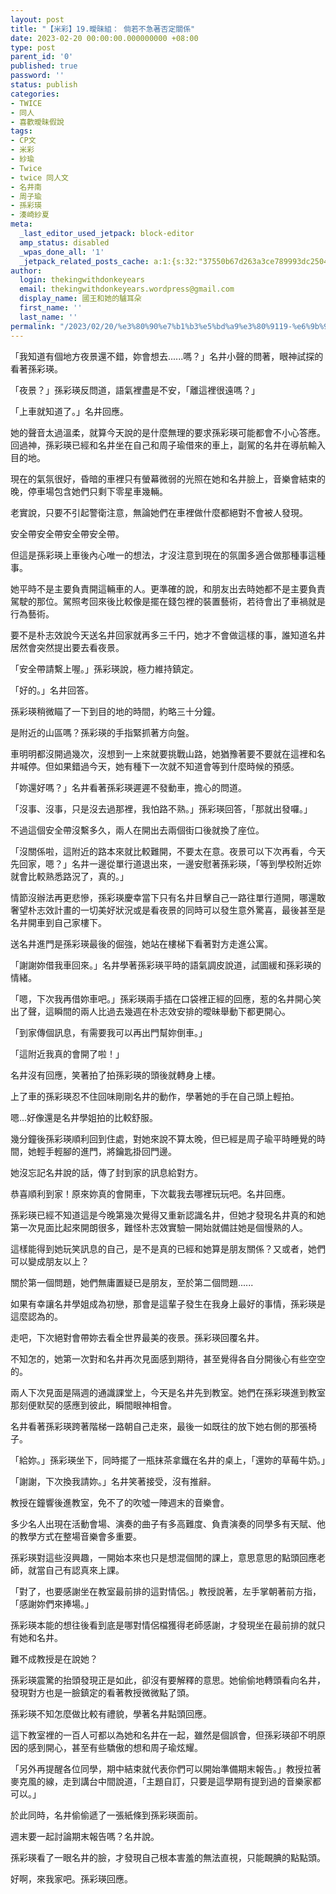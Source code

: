 ```yaml
---
layout: post
title: "【米彩】19.曖昧組： 倘若不急著否定關係"
date: 2023-02-20 00:00:00.000000000 +08:00
type: post
parent_id: '0'
published: true
password: ''
status: publish
categories:
- TWICE
- 同人
- 喜歡曖昧假說
tags:
- CP文
- 米彩
- 紗瑜
- Twice
- twice 同人文
- 名井南
- 周子瑜
- 孫彩瑛
- 湊崎紗夏
meta:
  _last_editor_used_jetpack: block-editor
  amp_status: disabled
  _wpas_done_all: '1'
  _jetpack_related_posts_cache: a:1:{s:32:"37550b67d263a3ce789993dc25046c5f";a:2:{s:7:"expires";i:1737518435;s:7:"payload";a:6:{i:0;a:1:{s:2:"id";i:3735;}i:1;a:1:{s:2:"id";i:3565;}i:2;a:1:{s:2:"id";i:219;}i:3;a:1:{s:2:"id";i:3535;}i:4;a:1:{s:2:"id";i:67;}i:5;a:1:{s:2:"id";i:3777;}}}}
author:
  login: thekingwithdonkeyears
  email: thekingwithdonkeyears.wordpress@gmail.com
  display_name: 國王和她的驢耳朵
  first_name: ''
  last_name: ''
permalink: "/2023/02/20/%e3%80%90%e7%b1%b3%e5%bd%a9%e3%80%9119-%e6%9b%96%e6%98%a7%e7%b5%84%ef%bc%9a-%e5%80%98%e8%8b%a5%e4%b8%8d%e6%80%a5%e8%91%97%e5%90%a6%e5%ae%9a%e9%97%9c%e4%bf%82/"
---
```


「我知道有個地方夜景還不錯，妳會想去......嗎？」名井小聲的問著，眼神試探的看著孫彩瑛。

「夜景？」孫彩瑛反問道，語氣裡盡是不安，「離這裡很遠嗎？」

「上車就知道了。」名井回應。

她的聲音太過溫柔，就算今天說的是什麼無理的要求孫彩瑛可能都會不小心答應。回過神，孫彩瑛已經和名井坐在自己和周子瑜借來的車上，副駕的名井在導航輸入目的地。

現在的氣氛很好，昏暗的車裡只有螢幕微弱的光照在她和名井臉上，音樂會結束的晚，停車場包含她們只剩下零星車幾輛。

老實說，只要不引起警衛注意，無論她們在車裡做什麼都絕對不會被人發現。

安全帶安全帶安全帶安全帶。

但這是孫彩瑛上車後內心唯一的想法，才沒注意到現在的氛圍多適合做那種事這種事。

她平時不是主要負責開這輛車的人。更準確的說，和朋友出去時她都不是主要負責駕駛的那位。駕照考回來後比較像是擺在錢包裡的裝置藝術，若待會出了車禍就是行為藝術。

要不是朴志效說今天送名井回家就再多三千円，她才不會做這樣的事，誰知道名井居然會突然提出要去看夜景。

「安全帶請繫上喔。」孫彩瑛說，極力維持鎮定。

「好的。」名井回答。

孫彩瑛稍微瞄了一下到目的地的時間，約略三十分鐘。

是附近的山區嗎？孫彩瑛的手指緊抓著方向盤。

車明明都沒開過幾次，沒想到一上來就要挑戰山路，她猶豫著要不要就在這裡和名井喊停。但如果錯過今天，她有種下一次就不知道會等到什麼時候的預感。

「妳還好嗎？」名井看著孫彩瑛遲遲不發動車，擔心的問道。

「沒事、沒事，只是沒去過那裡，我怕路不熟。」孫彩瑛回答，「那就出發囉。」

不過這個安全帶沒繫多久，兩人在開出去兩個街口後就換了座位。

「沒關係啦，這附近的路本來就比較難開，不要太在意。夜景可以下次再看，今天先回家，嗯？」名井一邊從單行道退出來，一邊安慰著孫彩瑛，「等到學校附近妳就會比較熟悉路況了，真的。」

情節沒辦法再更悲慘，孫彩瑛慶幸當下只有名井目擊自己一路往單行道開，哪還敢奢望朴志效計畫的一切美好狀況或是看夜景的同時可以發生意外驚喜，最後甚至是名井開車到自己家樓下。

送名井進門是孫彩瑛最後的倔強，她站在樓梯下看著對方走進公寓。

「謝謝妳借我車回來。」名井學著孫彩瑛平時的語氣調皮說道，試圖緩和孫彩瑛的情緒。

「嗯，下次我再借妳車吧。」孫彩瑛兩手插在口袋裡正經的回應，惹的名井開心笑出了聲，這瞬間的兩人比過去幾週在朴志效安排的曖昧舉動下都更開心。

「到家傳個訊息，有需要我可以再出門幫妳倒車。」

「這附近我真的會開了啦！」

名井沒有回應，笑著拍了拍孫彩瑛的頭後就轉身上樓。

上了車的孫彩瑛忍不住回味剛剛名井的動作，學著她的手在自己頭上輕拍。

嗯...好像還是名井學姐拍的比較舒服。

幾分鐘後孫彩瑛順利回到住處，對她來說不算太晚，但已經是周子瑜平時睡覺的時間，她輕手輕腳的進門，將鑰匙掛回門邊。

她沒忘記名井說的話，傳了封到家的訊息給對方。

恭喜順利到家！原來妳真的會開車，下次載我去哪裡玩玩吧。名井回應。

孫彩瑛已經不知道這是今晚第幾次覺得又重新認識名井，但她才發現名井真的和她第一次見面比起來開朗很多，難怪朴志效實驗一開始就備註她是個慢熟的人。

這樣能得到她玩笑訊息的自己，是不是真的已經和她算是朋友關係？又或者，她們可以變成朋友以上？

關於第一個問題，她們無庸置疑已是朋友，至於第二個問題......

如果有幸讓名井學姐成為初戀，那會是這輩子發生在我身上最好的事情，孫彩瑛是這麼認為的。

走吧，下次絕對會帶妳去看全世界最美的夜景。孫彩瑛回覆名井。

不知怎的，她第一次對和名井再次見面感到期待，甚至覺得各自分開後心有些空空的。

兩人下次見面是隔週的通識課堂上，今天是名井先到教室。她們在孫彩瑛進到教室那刻便默契的感應到彼此，瞬間眼神相會。

名井看著孫彩瑛跨著階梯一路朝自己走來，最後一如既往的放下她右側的那張椅子。

「給妳。」孫彩瑛坐下，同時擺了一瓶抹茶拿鐵在名井的桌上，「還妳的草莓牛奶。」

「謝謝，下次換我請妳。」名井笑著接受，沒有推辭。

教授在鐘響後進教室，免不了的吹噓一陣週末的音樂會。

多少名人出現在活動會場、演奏的曲子有多高難度、負責演奏的同學多有天賦、他的教學方式在整場音樂會多重要。

孫彩瑛對這些沒興趣，一開始本來也只是想混個閒的課上，意思意思的點頭回應老師，就當自己有認真來上課。

「對了，也要感謝坐在教室最前排的這對情侶。」教授說著，左手掌朝著前方指，「感謝妳們來捧場。」

孫彩瑛本能的想往後看到底是哪對情侶檔獲得老師感謝，才發現坐在最前排的就只有她和名井。

難不成教授是在說她？

孫彩瑛震驚的抬頭發現正是如此，卻沒有要解釋的意思。她偷偷地轉頭看向名井，發現對方也是一臉鎮定的看著教授微微點了頭。

孫彩瑛不知怎麼做比較有禮貌，學著名井點頭回應。

這下教室裡的一百人可都以為她和名井在一起，雖然是個誤會，但孫彩瑛卻不明原因的感到開心，甚至有些驕傲的想和周子瑜炫耀。

「另外再提醒各位同學，期中結束就代表你們可以開始準備期末報告。」教授拉著麥克風的線，走到講台中間說道，「主題自訂，只要是這學期有提到過的音樂家都可以。」

於此同時，名井偷偷遞了一張紙條到孫彩瑛面前。

週末要一起討論期末報告嗎？名井說。

孫彩瑛看了一眼名井的臉，才發現自己根本害羞的無法直視，只能靦腆的點點頭。

好啊，來我家吧。孫彩瑛回應。
